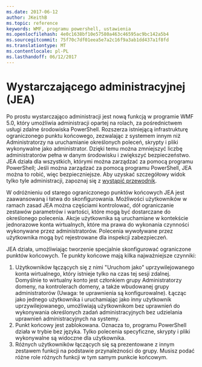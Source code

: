 ```yaml
---
ms.date: 2017-06-12
author: JKeithB
ms.topic: reference
keywords: WMF, programu powershell, ustawienia
ms.openlocfilehash: 4e0c1638bf10e57580a463c46595ac9bc142a5b4
ms.sourcegitcommit: 75f70c7df01eea5e7a2c16f9a3ab1dd437a1f8fd
ms.translationtype: MT
ms.contentlocale: pl-PL
ms.lasthandoff: 06/12/2017
---
```

# <a name="just-enough-administration-jea"></a>Wystarczającego administracyjnej (JEA)
Po prostu wystarczająco administracji jest nową funkcją w programie WMF 5.0, który umożliwia administracji opartej na rolach, za pośrednictwem usługi zdalne środowiska PowerShell.  Rozszerza istniejącą infrastrukturę ograniczonego punktu końcowego, zezwalając z systemem innym niż Administratorzy na uruchamianie określonych poleceń, skrypty i pliki wykonywalne jako administrator.  Dzięki temu można zmniejszyć liczbę administratorów pełna w danym środowisku i zwiększyć bezpieczeństwo.  JEA działa dla wszystkich, którymi można zarządzać za pomocą programu PowerShell; Jeśli można zarządzać za pomocą programu PowerShell, JEA można to robić, więc bezpieczniejsze.  Aby uzyskać szczegółowy widok tylko tyle administracji, zapoznaj się z [wystąpić przewodnik](http://aka.ms/JEA).

W odróżnieniu od starego ograniczonego punktów końcowych JEA jest zaawansowaną i łatwa do skonfigurowania.  Możliwości użytkowników w ramach zasad JEA można częściami kontrolować, dół ograniczanie zestawów parametrów i wartości, które mogą być dostarczane do określonego polecenia. Akcje użytkownika są uruchamiane w kontekście jednorazowe konta wirtualnych, które ma prawa do wykonania czynności wykonywane przez administratorów.  Polecenia wywoływane przez użytkownika mogą być rejestrowane dla inspekcji zabezpieczeń.

JEA działa, umożliwiając tworzenie specjalnie skonfigurować ograniczone punktów końcowych.  Te punkty końcowe mają kilka najważniejsze czynniki:

1. Użytkowników łączących się z nimi "Uruchom jako" uprzywilejowanego konta wirtualnego, który istnieje tylko na czas tej sesji zdalnej.  Domyślnie to wirtualny konto jest członkiem grupy Administratorzy domeny, na kontrolerach domeny, a także wbudowanej grupy administratorów (Uwaga: te uprawnienia są konfigurowalne). Łącząc jako jednego użytkownika i uruchamiając jako inny użytkownik uprzywilejowanego, umożliwiają użytkownikom bez uprawnień do wykonywania określonych zadań administracyjnych bez udzielania uprawnień administracyjnych na systemy.
2. Punkt końcowy jest zablokowana.  Oznacza to, programu PowerShell działa w trybie bez języka.  Tylko polecenia specyficzne, skrypty i pliki wykonywalne są widoczne dla użytkownika.
3. Różnych użytkowników łączących się są prezentowane z innym zestawem funkcji na podstawie przynależności do grupy.  Musisz podać różne role różnych funkcji w tym samym punkcie końcowym.

